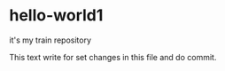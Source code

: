# hello-world1
it's my train repository

This text write for set changes in this file and do commit.
